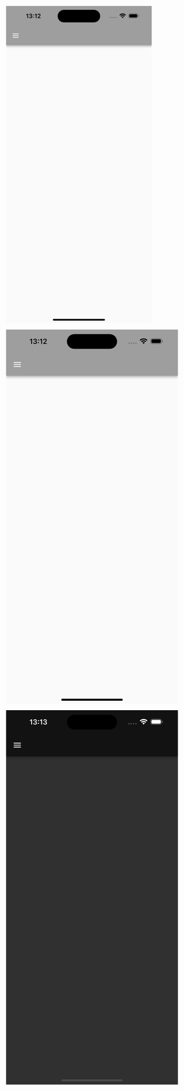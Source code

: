 
<img src="https://github.com/jonasermert/start-template-with-light-and-dark-mode/raw/main/images/Simulator%20Screenshot%20-%20iPhone%2015%20Pro%20Max%20-%202024-01-14%20at%2013.12.45.png" alt="Bildbeschreibung" width="400" />






![](https://github.com/jonasermert/start-template-with-light-and-dark-mode/blob/5a0a81edebbb103979727df78a87268795722bdd/images/Simulator%20Screenshot%20-%20iPhone%2015%20Pro%20Max%20-%202024-01-14%20at%2013.12.45.png)


![](https://github.com/jonasermert/start-template-with-light-and-dark-mode/blob/5a0a81edebbb103979727df78a87268795722bdd/images/Simulator%20Screenshot%20-%20iPhone%2015%20Pro%20Max%20-%202024-01-14%20at%2013.13.17.png)
